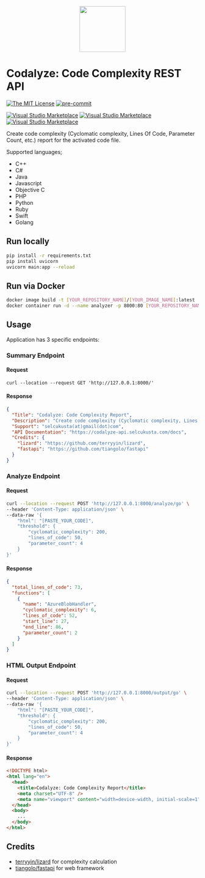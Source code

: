 <p align="center">
  <img width="120" height="120" src="https://selcukusta.com/images/extension-logo.png">
</p>

# Codalyze: Code Complexity REST API

[![The MIT License](https://flat.badgen.net/badge/license/MIT/orange)](http://opensource.org/licenses/MIT)
[![pre-commit](https://img.shields.io/badge/pre--commit-enabled-brightgreen?logo=pre-commit&logoColor=white)](https://github.com/selcukusta/code-analyzer)

[![Visual Studio Marketplace](https://vsmarketplacebadge.apphb.com/version/selcuk-usta.code-complexity-report-generator.svg)](https://marketplace.visualstudio.com/items?itemName=selcuk-usta.code-complexity-report-generator)
[![Visual Studio Marketplace](https://vsmarketplacebadge.apphb.com/downloads-short/selcuk-usta.code-complexity-report-generator.svg)](https://marketplace.visualstudio.com/items?itemName=selcuk-usta.code-complexity-report-generator)
[![Visual Studio Marketplace](https://vsmarketplacebadge.apphb.com/installs-short/selcuk-usta.code-complexity-report-generator.svg)](https://marketplace.visualstudio.com/items?itemName=selcuk-usta.code-complexity-report-generator)

Create code complexity (Cyclomatic complexity, Lines Of Code, Parameter Count, etc.) report for the activated code file.

Supported languages;

- C++
- C#
- Java
- Javascript
- Objective C
- PHP
- Python
- Ruby
- Swift
- Golang

## Run locally

```bash
pip install -r requirements.txt
pip install uvicorn
uvicorn main:app --reload
```

## Run via Docker

```bash
docker image build -t [YOUR_REPOSITORY_NAME]/[YOUR_IMAGE_NAME]:latest .
docker container run -d --name analyzer -p 8000:80 [YOUR_REPOSITORY_NAME]/[YOUR_IMAGE_NAME]:latest
```

## Usage

Application has 3 specific endpoints:

### Summary Endpoint

#### Request

`curl --location --request GET 'http://127.0.0.1:8000/'`

#### Response

```json
{
  "Title": "Codalyze: Code Complexity Report",
  "Description": "Create code complexity (Cyclomatic complexity, Lines Of Code, Parameter Count, etc.) report for the activated code file.",
  "Support": "selcukusta(at)gmail(dot)com",
  "API Documentation": "https://codalyze-api.selcukusta.com/docs",
  "Credits": {
    "lizard": "https://github.com/terryyin/lizard",
    "fastapi": "https://github.com/tiangolo/fastapi"
  }
}
```

### Analyze Endpoint

#### Request

```bash
curl --location --request POST 'http://127.0.0.1:8000/analyze/go' \
--header 'Content-Type: application/json' \
--data-raw '{
    "html": "[PASTE_YOUR_CODE]",
    "threshold": {
        "cyclomatic_complexity": 200,
        "lines_of_code": 50,
        "parameter_count": 4
    }
}'
```

#### Response

```json
{
  "total_lines_of_code": 73,
  "functions": [
    {
      "name": "AzureBlobHandler",
      "cyclomatic_complexity": 6,
      "lines_of_code": 52,
      "start_line": 27,
      "end_line": 86,
      "parameter_count": 2
    }
  ]
}
```

### HTML Output Endpoint

#### Request

```bash
curl --location --request POST 'http://127.0.0.1:8000/output/go' \
--header 'Content-Type: application/json' \
--data-raw '{
    "html": "[PASTE_YOUR_CODE]",
    "threshold": {
        "cyclomatic_complexity": 200,
        "lines_of_code": 50,
        "parameter_count": 4
    }
}'
```

#### Response

```html
<!DOCTYPE html>
<html lang="en">
  <head>
    <title>Codalyze: Code Complexity Report</title>
    <meta charset="UTF-8" />
    <meta name="viewport" content="width=device-width, initial-scale=1" />
  </head>
  <body>
    ...
  </body>
</html>
```

## Credits

- [terryyin/lizard](https://github.com/terryyin/lizard) for complexity calculation
- [tiangolo/fastapi](https://github.com/tiangolo/fastapi) for web framework
